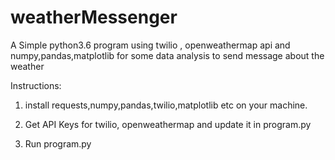 # weatherMessenger
A Simple python3.6 program using twilio , openweathermap api and numpy,pandas,matplotlib for some data analysis to send message about the weather

Instructions:
1. install requests,numpy,pandas,twilio,matplotlib etc on your machine.

2. Get API Keys for twilio, openweathermap and update it in program.py

3. Run program.py
